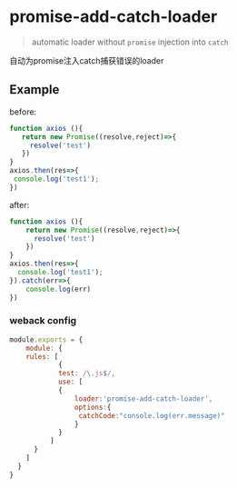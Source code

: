 # promise-add-catch-loader

> automatic loader without `promise` injection into `catch`

自动为promise注入catch捕获错误的loader
## Example

 before:

 ```js
function axios (){
	return new Promise((resolve,reject)=>{
      resolve('test')
    })
}
axios.then(res=>{
  console.log('test1');
})
 ```
after:

```js
function axios (){
	return new Promise((resolve,reject)=>{
      resolve('test')
    })
}
axios.then(res=>{
  console.log('test1');
}).catch(err=>{
    console.log(err)
})
```
### weback config

```js
module.exports = {
    module: {
    rules: [
            {
            test: /\.js$/,
            use: [
            {
                loader:'promise-add-catch-loader',
                options:{
                 catchCode:"console.log(err.message)"
                }
            }
          ]
      }
    ]
  }
}
```






